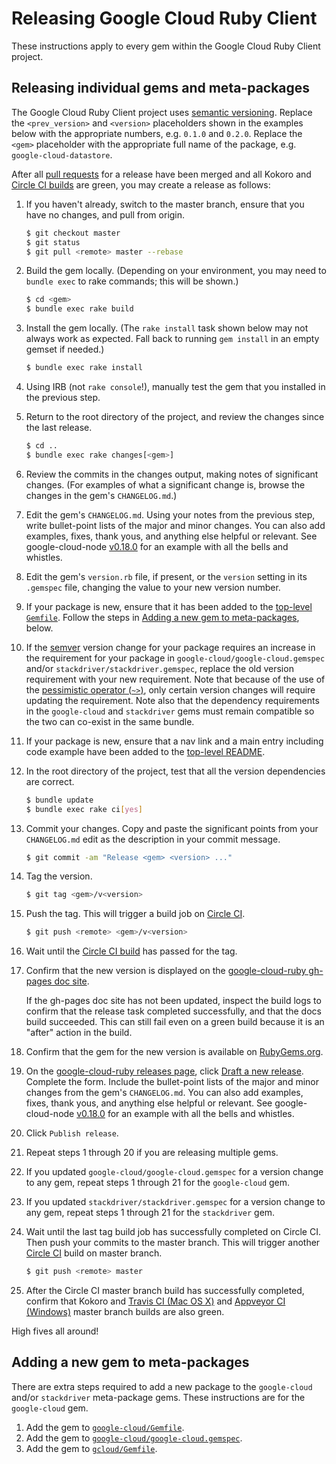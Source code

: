 # Releasing Google Cloud Ruby Client

These instructions apply to every gem within the Google Cloud Ruby Client
project.

## Releasing individual gems and meta-packages

The Google Cloud Ruby Client project uses [semantic
versioning](http://semver.org). Replace the `<prev_version>` and `<version>`
placeholders shown in the examples below with the appropriate numbers, e.g.
`0.1.0` and `0.2.0`. Replace the `<gem>` placeholder with the appropriate full
name of the package, e.g. `google-cloud-datastore`.

After all [pull
requests](https://github.com/googleapis/google-cloud-ruby/pulls) for a
release have been merged and all Kokoro and [Circle CI
builds](https://circleci.com/gh/googleapis/google-cloud-ruby) are
green, you may create a release as follows:

1. If you haven't already, switch to the master branch, ensure that you have no
   changes, and pull from origin.

    ```sh
    $ git checkout master
    $ git status
    $ git pull <remote> master --rebase
    ```

2. Build the gem locally. (Depending on your environment, you may need to
   `bundle exec` to rake commands; this will be shown.)

    ```sh
    $ cd <gem>
    $ bundle exec rake build
    ```

3. Install the gem locally. (The `rake install` task shown below may not always
   work as expected. Fall back to running `gem install` in an empty gemset if
   needed.)

    ```sh
    $ bundle exec rake install
    ```

4. Using IRB (not `rake console`!), manually test the gem that you installed in
   the previous step.

5. Return to the root directory of the project, and review the changes since the
   last release.

    ```sh
    $ cd ..
    $ bundle exec rake changes[<gem>]
    ```

6. Review the commits in the changes output, making notes of significant
   changes. (For examples of what a significant change is, browse the changes in
   the gem's `CHANGELOG.md`.)

7. Edit the gem's `CHANGELOG.md`. Using your notes from the previous step, write
   bullet-point lists of the major and minor changes. You can also add examples,
   fixes, thank yous, and anything else helpful or relevant. See
   google-cloud-node
   [v0.18.0](https://github.com/GoogleCloudPlatform/google-cloud-node/releases/tag/v0.18.0)
   for an example with all the bells and whistles.

8. Edit the gem's `version.rb` file, if present, or the `version` setting in its
   `.gemspec` file, changing the value to your new version number.

9. If your package is new, ensure that it has been added to the [top-level
   `Gemfile`](https://github.com/googleapis/google-cloud-ruby/blob/google-cloud/v0.52.0/Gemfile).
   Follow the steps in [Adding a new gem to
   meta-packages](#adding-a-new-gem-to-meta-packages), below.

10. If the [semver](http://semver.org/) version change for your package requires
    an increase in the requirement for your package in
    `google-cloud/google-cloud.gemspec` and/or
    `stackdriver/stackdriver.gemspec`, replace the old version requirement with
    your new requirement. Note that because of the use of the [pessimistic
    operator (`~>`)](https://robots.thoughtbot.com/rubys-pessimistic-operator),
    only certain version changes will require updating the requirement. Note
    also that the dependency requirements in the `google-cloud` and
    `stackdriver` gems must remain compatible so the two can co-exist in the
    same bundle.

11. If your package is new, ensure that a nav link and a main entry including
    code example have been added to the [top-level
    README](https://github.com/googleapis/google-cloud-ruby/blob/google-cloud/v0.52.0/README.md).

12. In the root directory of the project, test that all the version dependencies
    are correct.

    ```sh
    $ bundle update
    $ bundle exec rake ci[yes]
    ```

13. Commit your changes. Copy and paste the significant points from your
    `CHANGELOG.md` edit as the description in your commit message.

    ```sh
    $ git commit -am "Release <gem> <version> ..."
    ```

14. Tag the version.

    ```sh
    $ git tag <gem>/v<version>
    ```

15. Push the tag. This will trigger a build job on [Circle
    CI](https://circleci.com/gh/googleapis/google-cloud-ruby).

    ```sh
    $ git push <remote> <gem>/v<version>
    ```

16. Wait until the [Circle CI
    build](https://circleci.com/gh/googleapis/google-cloud-ruby) has
    passed for the tag.

17. Confirm that the new version is displayed on the [google-cloud-ruby gh-pages
    doc
    site](https://https://googleapis.github.io/google-cloud-ruby/docs/).

    If the gh-pages doc site has not been updated, inspect the build logs to
    confirm that the release task completed successfully, and that the docs
    build succeeded. This can still fail even on a green build because it is an
    "after" action in the build.

18. Confirm that the gem for the new version is available on
    [RubyGems.org](https://rubygems.org/gems/google-cloud).

19. On the [google-cloud-ruby releases
    page](https://github.com/googleapis/google-cloud-ruby/releases),
    click [Draft a new
    release](https://github.com/googleapis/google-cloud-ruby/releases/new).
    Complete the form. Include the bullet-point lists of the major and minor
    changes from the gem's `CHANGELOG.md`. You can also add examples, fixes,
    thank yous, and anything else helpful or relevant. See google-cloud-node
    [v0.18.0](https://github.com/GoogleCloudPlatform/google-cloud-node/releases/tag/v0.18.0)
    for an example with all the bells and whistles.

20. Click `Publish release`.

21. Repeat steps 1 through 20 if you are releasing multiple gems.

22. If you updated `google-cloud/google-cloud.gemspec` for a version change to
    any gem, repeat steps 1 through 21 for the `google-cloud` gem.

23. If you updated `stackdriver/stackdriver.gemspec` for a version change to any
    gem, repeat steps 1 through 21 for the `stackdriver` gem.

24. Wait until the last tag build job has successfully completed on Circle CI.
    Then push your commits to the master branch. This will trigger another
    [Circle CI](https://circleci.com/gh/googleapis/google-cloud-ruby)
    build on master branch.

    ```sh
    $ git push <remote> master
    ```

25. After the Circle CI master branch build has successfully completed, confirm
    that Kokoro and [Travis CI (Mac OS
    X)](https://travis-ci.org/googleapis/google-cloud-ruby) and
    [Appveyor CI
    (Windows)](https://ci.appveyor.com/project/googleapis/google-cloud-ruby)
    master branch builds are also green.

High fives all around!

## Adding a new gem to meta-packages

There are extra steps required to add a new package to the `google-cloud` and/or
`stackdriver` meta-package gems. These instructions are for the `google-cloud`
gem.

1. Add the gem to
   [`google-cloud/Gemfile`](https://github.com/googleapis/google-cloud-ruby/blob/google-cloud/v0.52.0/google-cloud/Gemfile).
2. Add the gem to
   [`google-cloud/google-cloud.gemspec`](https://github.com/googleapis/google-cloud-ruby/blob/google-cloud/v0.52.0/google-cloud/google-cloud.gemspec).
3. Add the gem to
   [`gcloud/Gemfile`](https://github.com/googleapis/google-cloud-ruby/blob/google-cloud/v0.52.0/gcloud/Gemfile).
